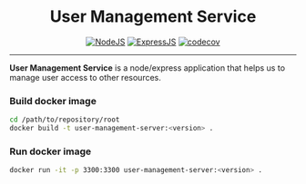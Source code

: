 <!-- markdownlint-disable-next-line -->

<h1 align="center">User Management Service</h1>

<div align="center">

[![NodeJS](https://img.shields.io/badge/NodeJS-v20.12.2-darkgreen)](https://nodejs.org/en)
[![ExpressJS](https://img.shields.io/badge/ExpressJS-v4.19.2-lightgrey)](https://expressjs.com/)
[![codecov](https://codecov.io/gh/arashmad/user-management-service/branch/solve_issue_1/graph/badge.svg?token=SH4KKTQLZ3)](https://codecov.io/gh/arashmad/user-management-service)

</div>

<hr />

**User Management Service** is a node/express application that helps us to manage user access to other resources.

### Build docker image

```bash
cd /path/to/repository/root
docker build -t user-management-server:<version> .
```

### Run docker image

```bash
docker run -it -p 3300:3300 user-management-server:<version> .

```
